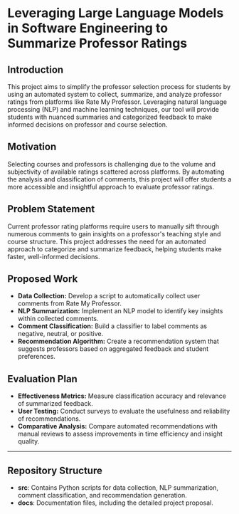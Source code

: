 # Leveraging Large Language Models in Software Engineering to Summarize Professor Ratings

## Introduction
This project aims to simplify the professor selection process for students by using an automated system to collect, summarize, and analyze professor ratings from platforms like Rate My Professor. Leveraging natural language processing (NLP) and machine learning techniques, our tool will provide students with nuanced summaries and categorized feedback to make informed decisions on professor and course selection.

## Motivation
Selecting courses and professors is challenging due to the volume and subjectivity of available ratings scattered across platforms. By automating the analysis and classification of comments, this project will offer students a more accessible and insightful approach to evaluate professor ratings.

## Problem Statement
Current professor rating platforms require users to manually sift through numerous comments to gain insights on a professor's teaching style and course structure. This project addresses the need for an automated approach to categorize and summarize feedback, helping students make faster, well-informed decisions.

## Proposed Work
- **Data Collection:** Develop a script to automatically collect user comments from Rate My Professor.
- **NLP Summarization:** Implement an NLP model to identify key insights within collected comments.
- **Comment Classification:** Build a classifier to label comments as negative, neutral, or positive.
- **Recommendation Algorithm:** Create a recommendation system that suggests professors based on aggregated feedback and student preferences.

## Evaluation Plan
- **Effectiveness Metrics:** Measure classification accuracy and relevance of summarized feedback.
- **User Testing:** Conduct surveys to evaluate the usefulness and reliability of recommendations.
- **Comparative Analysis:** Compare automated recommendations with manual reviews to assess improvements in time efficiency and insight quality.
---

## Repository Structure
- **src**: Contains Python scripts for data collection, NLP summarization, comment classification, and recommendation generation.
- **docs**: Documentation files, including the detailed project proposal.
